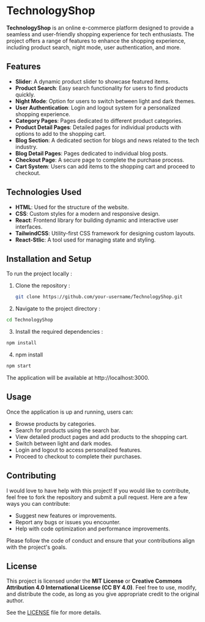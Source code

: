 # TechnologyShop

**TechnologyShop** is an online e-commerce platform designed to provide a seamless and user-friendly shopping experience for tech enthusiasts. The project offers a range of features to enhance the shopping experience, including product search, night mode, user authentication, and more.

## Features
- **Slider**: A dynamic product slider to showcase featured items.
- **Product Search**: Easy search functionality for users to find products quickly.
- **Night Mode**: Option for users to switch between light and dark themes.
- **User Authentication**: Login and logout system for a personalized shopping experience.
- **Category Pages**: Pages dedicated to different product categories.
- **Product Detail Pages**: Detailed pages for individual products with options to add to the shopping cart.
- **Blog Section**: A dedicated section for blogs and news related to the tech industry.
- **Blog Detail Pages**: Pages dedicated to individual blog posts.
- **Checkout Page**: A secure page to complete the purchase process.
- **Cart System**: Users can add items to the shopping cart and proceed to checkout.

## Technologies Used
- **HTML**: Used for the structure of the website.
- **CSS**: Custom styles for a modern and responsive design.
- **React**: Frontend library for building dynamic and interactive user interfaces.
- **TailwindCSS**: Utility-first CSS framework for designing custom layouts.
- **React-Stlic**: A tool used for managing state and styling.

## Installation and Setup

To run the project locally :

1. Clone the repository :
   ```bash
   git clone https://github.com/your-username/TechnologyShop.git
   ```
2. Navigate to the project directory :
  ```bash
  cd TechnologyShop
  ```
3. Install the required dependencies :
  ```bash
  npm install
  ```
4. npm install
  ```bash
  npm start
  ```
The application will be available at http://localhost:3000.

## Usage

Once the application is up and running, users can:
- Browse products by categories.
- Search for products using the search bar.
- View detailed product pages and add products to the shopping cart.
- Switch between light and dark modes.
- Login and logout to access personalized features.
- Proceed to checkout to complete their purchases.

## Contributing

I would love to have help with this project! If you would like to contribute, feel free to fork the repository and submit a pull request. Here are a few ways you can contribute:
- Suggest new features or improvements.
- Report any bugs or issues you encounter.
- Help with code optimization and performance improvements.

Please follow the code of conduct and ensure that your contributions align with the project's goals.

## License

This project is licensed under the **MIT License** or **Creative Commons Attribution 4.0 International License (CC BY 4.0)**. Feel free to use, modify, and distribute the code, as long as you give appropriate credit to the original author.

See the [LICENSE](LICENSE) file for more details.
